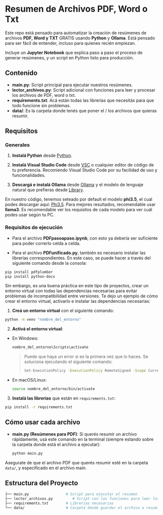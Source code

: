 # Resumen de Archivos PDF, Word o Txt
Este repo está pensado para automatizar la creación de resúmenes de archivos **PDF, Word y TXT** GRATIS usando **Python** y **Ollama**. Está pensado para ser fácil de entender, incluso para quienes recién empiezan.

Incluye un **Jupyter Notebook** que explica paso a paso el proceso de generar resúmenes, y un script en Python listo para producción.
## Contenido

- **main.py**: Script principal para ejecutar nuestros resúmenes. 
- **lector_archivos.py**: Script adicional con funciones para leer y procesar los archivos de PDF, word o txt. 
- **requirements.txt**: Acá están todas las librerías que necesitás para que todo funcione sin problemas.
- **data/**: Es la carpeta donde tenés que poner el / los archivos que quieras resumir.

## Requisitos

### Generales

1. **Instalá Python** desde [Python](https://www.python.org/downloads/).

2. **Instalá Visual Studio Code** desde [VSC](https://code.visualstudio.com/download) o cualquier editor de código de tu preferencia. Recomiendo Visual Studio Code por su facilidad de uso y funcionalidades.

3. **Descargá e instalá Ollama** desde [Ollama](https://ollama.com/) y el modelo de lenguaje natural que prefieras desde [Library](https://ollama.com/library).

En nuestro código, tenemos seteado por default el modelo **phi3.5**, el cual podes descargar aquí: [Phi3.5](https://ollama.com/library/phi3.5). Para mejores resultados, recomendable usar **llama3**. Es recomendable ver los requisitos de cada modelo para ver cuál podes usar según tu PC. 

### Requisitos de ejecución

- Para el archivo **PDFpasoapaso.ipynb**, con esto ya debería ser suficiente para poder correrlo celda a celda.

- Para el archivo **PDFunificado.py**, también es necesario instalar las librerías correspondientes. En este caso, se puede hacer a través del siguiente comando desde la consola:

```bash
pip install pdfplumber
pip install python-docx
```
Sin embargo, es una buena práctica en este tipo de proyectos, crear un entorno virtual con todas las dependencias necesarias para evitar problemas de incompatibilidad entre versiones. Te dejo un ejemplo de cómo crear el entorno virtual, activarlo e instalar las dependencias necesarias:

1. **Creá un entorno virtual** con el siguiente comando:

  ```bash
  python -m venv "nombre_del_entorno"
  ```

2. **Activá el entorno virtual**:
  - En Windows:
    ```bash
    nombre_del_entorno\Scripts\activate
    ```
    > Puede que haya un error si es la primera vez que lo haces. Se soluciona ejecutando el siguiente comando:
    > ```bash
    > Set-ExecutionPolicy -ExecutionPolicy RemoteSigned -Scope CurrentUser
    > ```
  - En macOS/Linux:
    ```bash
    source nombre_del_entorno/bin/activate
    ```

3. **Instalá las librerías** que están en `requirements.txt`:
  ```bash
  pip install -r requirements.txt
  ```

## Cómo usar cada archivo

- **main.py (Resúmenes para PDF)**: Si querés resumir un archivo rápidamente, usá este comando en la terminal (siempre estando sobre la carpeta donde está el archivo a ejecutar):
    ```bash
    python main.py
    ```
Asegurate de que el archivo PDF que querés resumir esté en la carpeta `data/`, y especificado en el archivo main. 

## Estructura del Proyecto

```bash
├── main.py                 # Script para ejecutar el resumen
├── lector_archivos.py         # Script con las funciones para leer los distintos tipos de archivo
├── requirements.txt        # Librerías necesarias
└── data/                   # Carpeta donde guardar el archivo a resumir
```
